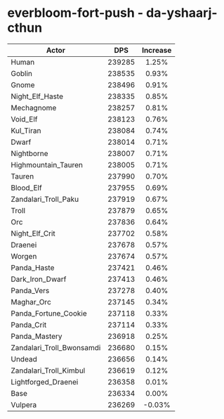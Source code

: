 # everbloom-fort-push - da-yshaarj-cthun
| Actor | DPS | Increase |
|---|:---:|:---:|
|Human|239285|1.25%|
|Goblin|238535|0.93%|
|Gnome|238496|0.91%|
|Night_Elf_Haste|238335|0.85%|
|Mechagnome|238257|0.81%|
|Void_Elf|238123|0.76%|
|Kul_Tiran|238084|0.74%|
|Dwarf|238014|0.71%|
|Nightborne|238007|0.71%|
|Highmountain_Tauren|238005|0.71%|
|Tauren|237990|0.70%|
|Blood_Elf|237955|0.69%|
|Zandalari_Troll_Paku|237919|0.67%|
|Troll|237879|0.65%|
|Orc|237836|0.64%|
|Night_Elf_Crit|237702|0.58%|
|Draenei|237678|0.57%|
|Worgen|237674|0.57%|
|Panda_Haste|237421|0.46%|
|Dark_Iron_Dwarf|237413|0.46%|
|Panda_Vers|237278|0.40%|
|Maghar_Orc|237145|0.34%|
|Panda_Fortune_Cookie|237118|0.33%|
|Panda_Crit|237114|0.33%|
|Panda_Mastery|236918|0.25%|
|Zandalari_Troll_Bwonsamdi|236680|0.15%|
|Undead|236656|0.14%|
|Zandalari_Troll_Kimbul|236619|0.12%|
|Lightforged_Draenei|236358|0.01%|
|Base|236334|0.00%|
|Vulpera|236269|-0.03%|
